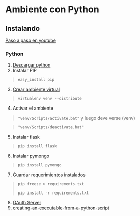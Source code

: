 # Ambiente con Python

## Instalando
[Paso a paso en youtube](https://www.youtube.com/watch?v=PEcWR882goU)

### Python
1. [Descargar python](https://www.python.org/downloads/)
2. Instalar PIP
>`easy_install pip`
3. [Crear ambiente virtual](http://docs.python-guide.org/en/latest/dev/virtualenvs/)
>`virtualenv venv --distribute`
4. Activar el ambiente
> `"venv/Scripts/activate.bat"` y luego deve verse (venv)

 > `"venv/Scripts/deactivate.bat"`
5. Instalar flask
>`pip install flask`
6. Instalar pymongo
>`pip install pymongo`
7. Guardar requerimientos instalados
>`pip freeze > requirements.txt`
>
>`pip install -r requirements.txt`
8. [OAuth Server](https://github.com/lepture/example-oauth2-server)
8. [creating-an-executable-from-a-python-script](https://mborgerson.com/creating-an-executable-from-a-python-script)
